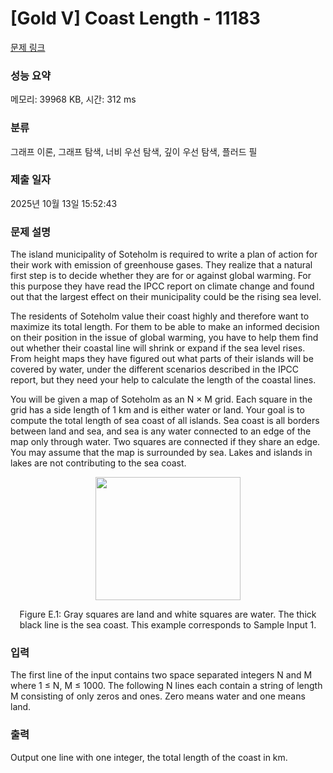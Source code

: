 # [Gold V] Coast Length - 11183 

[문제 링크](https://www.acmicpc.net/problem/11183) 

### 성능 요약

메모리: 39968 KB, 시간: 312 ms

### 분류

그래프 이론, 그래프 탐색, 너비 우선 탐색, 깊이 우선 탐색, 플러드 필

### 제출 일자

2025년 10월 13일 15:52:43

### 문제 설명

<p>The island municipality of Soteholm is required to write a plan of action for their work with emission of greenhouse gases. They realize that a natural first step is to decide whether they are for or against global warming. For this purpose they have read the IPCC report on climate change and found out that the largest effect on their municipality could be the rising sea level.</p>

<p>The residents of Soteholm value their coast highly and therefore want to maximize its total length. For them to be able to make an informed decision on their position in the issue of global warming, you have to help them find out whether their coastal line will shrink or expand if the sea level rises. From height maps they have figured out what parts of their islands will be covered by water, under the different scenarios described in the IPCC report, but they need your help to calculate the length of the coastal lines.</p>

<p>You will be given a map of Soteholm as an N × M grid. Each square in the grid has a side length of 1 km and is either water or land. Your goal is to compute the total length of sea coast of all islands. Sea coast is all borders between land and sea, and sea is any water connected to an edge of the map only through water. Two squares are connected if they share an edge. You may assume that the map is surrounded by sea. Lakes and islands in lakes are not contributing to the sea coast.</p>

<p style="text-align: center;"><img alt="" src="https://onlinejudgeimages.s3-ap-northeast-1.amazonaws.com/problem/11183/1.png" style="height:197px; width:232px"></p>

<p style="text-align: center;">Figure E.1: Gray squares are land and white squares are water. The thick black line is the sea coast. This example corresponds to Sample Input 1.</p>

### 입력 

 <p>The first line of the input contains two space separated integers N and M where 1 ≤ N, M ≤ 1000. The following N lines each contain a string of length M consisting of only zeros and ones. Zero means water and one means land.</p>

### 출력 

 <p>Output one line with one integer, the total length of the coast in km.</p>

